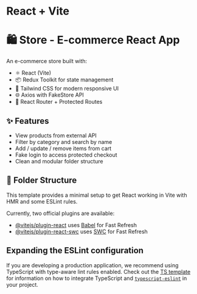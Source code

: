 # React + Vite
# 🛍️ Store - E-commerce React App

An e-commerce store built with:

- ⚛️ React (Vite)
- 📦 Redux Toolkit for state management
- 💨 Tailwind CSS for modern responsive UI
- 🌐 Axios with FakeStore API
- 🔐 React Router + Protected Routes

## ✨ Features

- View products from external API
- Filter by category and search by name
- Add / update / remove items from cart
- Fake login to access protected checkout
- Clean and modular folder structure

## 📁 Folder Structure


This template provides a minimal setup to get React working in Vite with HMR and some ESLint rules.

Currently, two official plugins are available:

- [@vitejs/plugin-react](https://github.com/vitejs/vite-plugin-react/blob/main/packages/plugin-react) uses [Babel](https://babeljs.io/) for Fast Refresh
- [@vitejs/plugin-react-swc](https://github.com/vitejs/vite-plugin-react/blob/main/packages/plugin-react-swc) uses [SWC](https://swc.rs/) for Fast Refresh

## Expanding the ESLint configuration

If you are developing a production application, we recommend using TypeScript with type-aware lint rules enabled. Check out the [TS template](https://github.com/vitejs/vite/tree/main/packages/create-vite/template-react-ts) for information on how to integrate TypeScript and [`typescript-eslint`](https://typescript-eslint.io) in your project.

